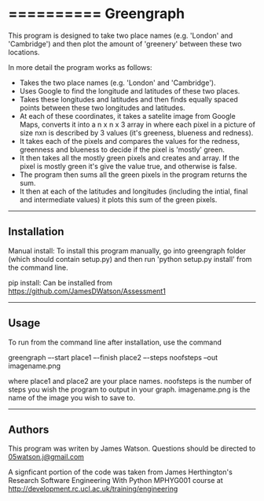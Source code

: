 
==========
Greengraph
==========

This program is designed to take two place names (e.g. 'London' and 'Cambridge') and then plot the amount of 'greenery' between
these two locations. 

In more detail the program works as follows:
- Takes the two place names (e.g. 'London' and 'Cambridge').
- Uses Google to find the longitude and latitudes of these two places.
- Takes these longitudes and latitudes and then finds equally spaced points between these two longitudes and latitudes.
- At each of these coordinates, it takes a satelite image from Google Maps, converts it into a n x n x 3 array in where each
pixel in a picture of size nxn is described by 3 values (it's greeness, blueness and redness).
- It takes each of the pixels and compares the values for the redness, greenness and blueness to decide if the pixel is 'mostly' 
 green.
- It then takes all the mostly green pixels and creates and array. If the pixel is mostly green it's give the value true, and
  otherwise is false.
- The program then sums all the green pixels in the program returns the sum.
- It then at each of the latitudes and longitudes (including the intial, final and intermediate values) it plots this sum of 
  the green pixels.                                                       

------------                                                         
Installation
------------                                                         
Manual install: To install this program manually, go into greengraph folder (which should contain setup.py) and then run 'python setup.py install'
from the command line.  
                                                         
pip install: Can be installed from https://github.com/JamesDWatson/Assessment1      
                                                         
------
Usage 
------
 To run from the command line after installation, use the command                                                        
                                                         
greengraph –-start place1 –-finish place2 –-steps noofsteps –out imagename.png
                                                         
where place1 and place2 are your place names. noofsteps is the number of steps you wish the program to output in your graph.
imagename.png is the name of the image you wish to save to.
                                                         
-------
Authors
-------
This program was writen by James Watson. Questions should be directed to 05watson.j@gmail.com
                                                         
A signficant portion of the code was taken from James Herthington's Research Software Engineering With Python
MPHYG001 course at http://development.rc.ucl.ac.uk/training/engineering                                                          